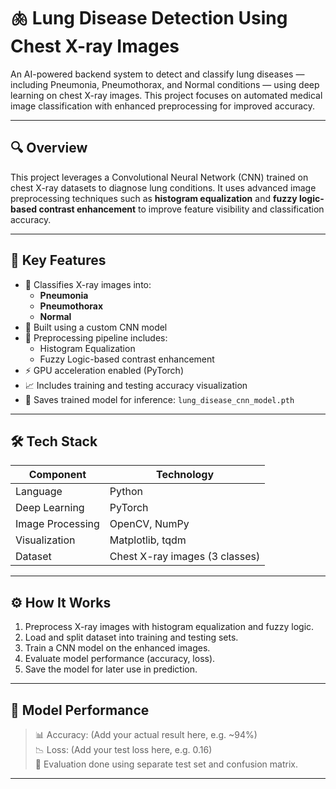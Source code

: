 # 🫁 Lung Disease Detection Using Chest X-ray Images

An AI-powered backend system to detect and classify lung diseases — including Pneumonia, Pneumothorax, and Normal conditions — using deep learning on chest X-ray images. This project focuses on automated medical image classification with enhanced preprocessing for improved accuracy.

---

## 🔍 Overview

This project leverages a Convolutional Neural Network (CNN) trained on chest X-ray datasets to diagnose lung conditions. It uses advanced image preprocessing techniques such as **histogram equalization** and **fuzzy logic-based contrast enhancement** to improve feature visibility and classification accuracy.

---

## 🧠 Key Features

- 🏥 Classifies X-ray images into:
  - **Pneumonia**
  - **Pneumothorax**
  - **Normal**
- 🧠 Built using a custom CNN model
- 🔧 Preprocessing pipeline includes:
  - Histogram Equalization
  - Fuzzy Logic-based contrast enhancement
- ⚡ GPU acceleration enabled (PyTorch)
- 📈 Includes training and testing accuracy visualization
- 💾 Saves trained model for inference: `lung_disease_cnn_model.pth`

---

## 🛠️ Tech Stack

| Component        | Technology            |
|------------------|------------------------|
| Language         | Python                 |
| Deep Learning    | PyTorch                |
| Image Processing | OpenCV, NumPy          |
| Visualization    | Matplotlib, tqdm       |
| Dataset          | Chest X-ray images (3 classes) |

---

## ⚙️ How It Works

1. Preprocess X-ray images with histogram equalization and fuzzy logic.
2. Load and split dataset into training and testing sets.
3. Train a CNN model on the enhanced images.
4. Evaluate model performance (accuracy, loss).
5. Save the model for later use in prediction.

---

## 🧪 Model Performance

> 📊 Accuracy: (Add your actual result here, e.g. ~94%)  
> 📉 Loss: (Add your test loss here, e.g. 0.16)  
> 🧬 Evaluation done using separate test set and confusion matrix.

---
